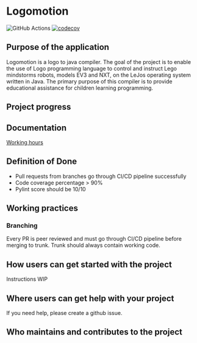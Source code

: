 # Logomotion

![GitHub Actions](https://github.com/logo-to-lego/logomotion/actions/workflows/main.yml/badge.svg)
[![codecov](https://codecov.io/gh/logo-to-lego/logomotion/branch/main/graph/badge.svg?token=UTNJ6PS64G)](https://codecov.io/gh/logo-to-lego/logomotion)

## Purpose of the application
Logomotion is a logo to java compiler. The goal of the project is to enable the use of Logo programming language to control and instruct Lego mindstorms robots, models EV3 and NXT, on the LeJos operating system written in Java. The primary purpose of this compiler is to provide educational assistance for children learning programming.

## Project progress

## Documentation

[Working hours](https://docs.google.com/spreadsheets/d/12jyUsrNQjnxRyR_zxs0hcPKDV8_77uyjEEaTHGnhgDI/edit?usp=sharing)

## Definition of Done

* Pull requests from branches go through CI/CD pipeline successfully
* Code coverage percentage > 90%
* Pylint score should be 10/10


## Working practices

### Branching

Every PR is peer reviewed and must go through CI/CD pipeline before merging to trunk. Trunk should always contain working code.

## How users can get started with the project

Instructions WIP

## Where users can get help with your project
If you need help, please create a github issue.

## Who maintains and contributes to the project

